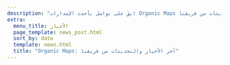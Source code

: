 ```yaml
---
description: "ابقَ على تواصل بأحدث الإصدارات Organic Maps والأخبار والتحديثات من فريقنا"
extra:
  menu_title: الأخبار
  page_template: news_post.html
  sort_by: date
  template: news.html
  title: "Organic Maps: آخر الأخبار والتحديثات من فريقنا"
---
```

